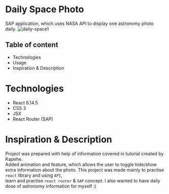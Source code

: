 # Daily Space Photo
SAP application, which uses NASA API to display one astronomy photo daily. 
![daily-space1](https://user-images.githubusercontent.com/67111891/92103725-a67eb380-ede0-11ea-9373-36d15af564ba.gif)


## Table of content
* Technologies
* Usage
* Inspiration & Description 

# Technologies
* React 6.14.5
* CSS 3
* JSX
* React Router (SAP)

# Inspiration & Description 
Project was prepared with help of information covered in tutorial created by Kapehe.<br>
Added animation and feature, which allows the user to toggle hide/show extra information about the photo.
This project was made mainly to practise `react` library and using `API`,<br>
learn and practise `react router` & `SAP` concept.
I also wanted to have daily dose of astronomy information for myself :)
